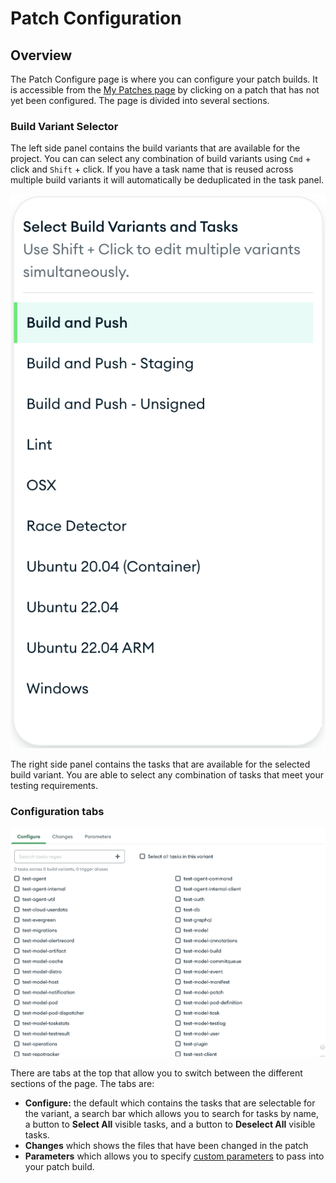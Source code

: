 # Patch Configuration

## Overview
The Patch Configure page is where you can configure your patch builds. It is accessible from the [My Patches page](My-Patches) by clicking on a patch that has not yet been configured. The page is divided into several sections.

### Build Variant Selector
The left side panel contains the build variants that are available for the project. You can can select any combination of build variants using `Cmd` + click and `Shift` + click. If you have a task name that is reused across multiple build variants it will automatically be deduplicated in the task panel.

![Build Variant Selector](../images/build_variant_selector.png)

 The right side panel contains the tasks that are available for the selected build variant. You are able to select any combination of tasks that meet your testing requirements.

### Configuration tabs
![Task Selector](../images/task_selector.png)

 There are tabs at the top that allow you to switch between the different sections of the page. The tabs are: 
 
- **Configure:** the default which contains the tasks that are selectable for the variant, a search bar which allows you to search for tasks by name, a button to **Select All** visible tasks, and a button to **Deselect All** visible tasks.
- **Changes** which shows the files that have been changed in the patch
- **Parameters** which allows you to specify [custom parameters](Project-Configuration/Parameterized-Builds) to pass into your patch build.

